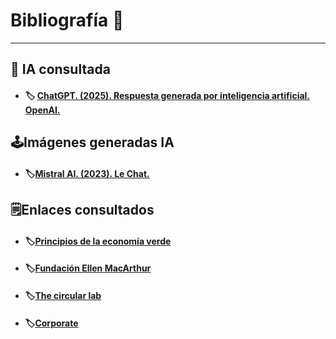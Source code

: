 # Bibliografía 📖
---
## 🤖 IA consultada 
- #### 🏷️ [ChatGPT. (2025). Respuesta generada por inteligencia artificial. OpenAI.](https://chatgpt.com/)

## 🕹️Imágenes generadas IA
- #### 🏷️[Mistral AI. (2023). Le Chat.](https://chat.mistral.ai/chat)

## 🗒️Enlaces consultados
- #### 🏷️[Principios de la economía verde](https://www.nextibs.com/cuales-son-los-principios-clave-de-la-economia-verde/?utm_source=chatgpt.com)
- #### 🏷️[Fundación Ellen MacArthur](https://ellenmacarthurfoundation.org)
- #### 🏷️[The circular lab](https://www.thecircularlab.com/economia-verde/)
- #### 🏷️[Corporate](https://corporate.enelx.com/es/question-and-answers/what-is-green-economy)





